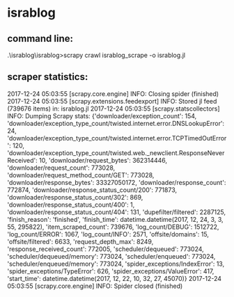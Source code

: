 # israblog
command line:
-------------
.\israblog\israblog>scrapy crawl israblog_scrape -o israblog.jl

scraper statistics:
-------------------
2017-12-24 05:03:55 [scrapy.core.engine] INFO: Closing spider (finished)
2017-12-24 05:03:55 [scrapy.extensions.feedexport] INFO: Stored jl feed (739676 items) in: israblog.jl
2017-12-24 05:03:55 [scrapy.statscollectors] INFO: Dumping Scrapy stats:
{'downloader/exception_count': 154,
 'downloader/exception_type_count/twisted.internet.error.DNSLookupError': 24,
 'downloader/exception_type_count/twisted.internet.error.TCPTimedOutError': 120,
 'downloader/exception_type_count/twisted.web._newclient.ResponseNeverReceived': 10,
 'downloader/request_bytes': 362314446,
 'downloader/request_count': 773028,
 'downloader/request_method_count/GET': 773028,
 'downloader/response_bytes': 33327050172,
 'downloader/response_count': 772874,
 'downloader/response_status_count/200': 771873,
 'downloader/response_status_count/302': 869,
 'downloader/response_status_count/400': 1,
 'downloader/response_status_count/404': 131,
 'dupefilter/filtered': 2287125,
 'finish_reason': 'finished',
 'finish_time': datetime.datetime(2017, 12, 24, 3, 3, 55, 295822),
 'item_scraped_count': 739676,
 'log_count/DEBUG': 1512722,
 'log_count/ERROR': 1067,
 'log_count/INFO': 2571,
 'offsite/domains': 15,
 'offsite/filtered': 6633,
 'request_depth_max': 8249,
 'response_received_count': 772005,
 'scheduler/dequeued': 773024,
 'scheduler/dequeued/memory': 773024,
 'scheduler/enqueued': 773024,
 'scheduler/enqueued/memory': 773024,
 'spider_exceptions/IndexError': 13,
 'spider_exceptions/TypeError': 626,
 'spider_exceptions/ValueError': 417,
 'start_time': datetime.datetime(2017, 12, 22, 10, 32, 27, 45070)}
2017-12-24 05:03:55 [scrapy.core.engine] INFO: Spider closed (finished)
